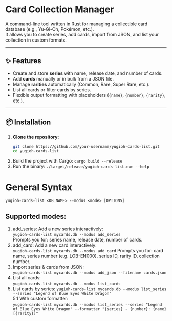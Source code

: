 # Card Collection Manager

A command-line tool written in Rust for managing a collectible card database (e.g., Yu-Gi-Oh, Pokémon, etc.).  
It allows you to create series, add cards, import from JSON, and list your collection in custom formats.  

---

## ✨ Features
- Create and store **series** with name, release date, and number of cards.  
- Add **cards** manually or in bulk from a JSON file.  
- Manage **rarities** automatically (Common, Rare, Super Rare, etc.).  
- List all cards or filter cards by series.  
- Flexible output formatting with placeholders (`{name}`, `{number}`, `{rarity}`, etc.).  

---

## 📦 Installation

1. **Clone the repository:**
   ```bash
   git clone https://github.com/your-username/yugioh-cards-list.git
   cd yugioh-cards-list

2. Build the project with Cargo:
`cargo build --release`
3. Run the binary:
`./target/release/yugioh-cards-list.exe --help`

# General Syntax
`yugioh-cards-list <DB_NAME> --modus <mode> [OPTIONS]`
## Supported modes:
1.  add_series: Add a new series interactively:  
`yugioh-cards-list mycards.db --modus add_series`  
Prompts you for: series name, release date, number of cards.
2. add_card: Add a new card interactively:  
`yugioh-cards-list mycards.db --modus add_card`
Prompts you for: card name, series number (e.g. LOB-EN000), series ID, rarity ID, collection number.
3. Import series & cards from JSON:  
`yugioh-cards-list mycards.db --modus add_json --filename cards.json`
4. List all cards:  
`yugioh-cards-list mycards.db --modus list_cards`
5. List cards by series:
`yugioh-cards-list mycards.db --modus list_series --series "Legend of Blue Eyes White Dragon"`  
5.1 With custom formatter:  
`yugioh-cards-list mycards.db --modus list_series --series "Legend of Blue Eyes White Dragon" --formatter "{series} - {number}: {name} [{rarity}]"`


